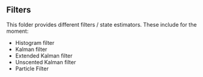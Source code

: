 ## Filters

This folder provides different filters / state estimators. These include for the moment:
- Histogram filter
- Kalman filter
- Extended Kalman filter
- Unscented Kalman filter
- Particle Filter

